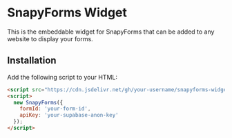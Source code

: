# SnapyForms Widget

This is the embeddable widget for SnapyForms that can be added to any website to display your forms.

## Installation

Add the following script to your HTML:

```html
<script src="https://cdn.jsdelivr.net/gh/your-username/snapyforms-widget@1.0.0/dist/widget.min.js"></script>
<script>
  new SnapyForms({
    formId: 'your-form-id',
    apiKey: 'your-supabase-anon-key'
  });
</script>
